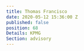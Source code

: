```yaml
---
title: Thomas Francisco
date: 2020-05-12 15:36:00 Z
published: false
position: 68
Details: KPMG
Section: advisory
---
```


